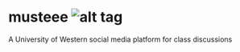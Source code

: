 # musteee  ![alt tag](https://raw.github.com/bwitt2/musteee/blob/master/public/javascripts/vendor/emojione/assets/png/1F434.png)
A University of Western social media platform for class discussions
